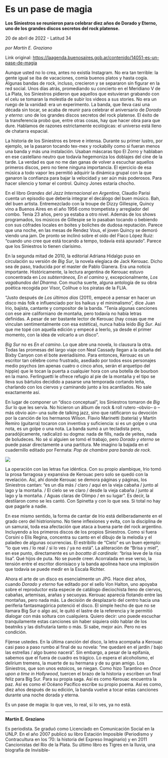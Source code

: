 # Es un pase de magia

**Los Siniestros se reunieron para celebrar diez años de Dorado y Eterno, uno de los grandes discos secretos del rock platense.**

20 de abril de 2022 - Latitud 34

_por Martín E. Graziano_

Link original: https://laagenda.buenosaires.gob.ar/contenido/14051-es-un-pase-de-magia



Aunque usted no lo crea, antes no existía Instagram. No era tan terrible: la gente igual se iba de vacaciones, comía buenos platos y hasta cogía. Algunas bandas de rock, incluso, crecieron y se separaron sin figurar en la red social. Unos días atrás, promediando su concierto en el Meridiano V de La Plata, los Siniestros pidieron que aquellos que estuvieran grabando con el celu se tomaran la molestia de subir los videos a sus stories. No era un ruego de la vanidad: era un experimento. La banda, que lleva casi una década sin tocar, se acaba de reunir para celebrar el aniversario de *Dorado y eterno*: uno de los grandes discos secretos del rock platense. El éxito de la transferencia probó que, entre otras cosas, hay que hacer obra para que dure. Hablamos de razones estrictamente ecológicas: el universo está lleno de chatarra espacial.




La historia de los Siniestros es breve e intensa. Durante su primer lustro, por ejemplo, se la pasaron tocando tex-mex y rockabilly como si fueran menos una banda y más una instalación. Usaban máscaras tipo El Zorro y hablaban en ese castellano neutro que todavía hegemoniza los doblajes del cine de la tarde. La verdad es que no me dan ganas de volver a escuchar aquellos primeros discos, pero no tiene ninguna importancia. El ejercicio de esa música a todo vapor les permitió adquirir la dinámica grupal con la que ganaron la confianza para bajar la velocidad y ser aún más poderosos. Para hacer silencio y tomar el control. Quincy Jones estaría chocho.




En el libro *Grandes del Jazz Internacional en Argentina*, Claudio Parisi cuenta un episodio que debería integrar el decálogo del buen músico. Bah, del buen artista. Entremezclado con la troupe de Dizzy Gillespie, Quincy vino a Buenos Aires en el año 1956 como trompetista y arreglador del combo. Tenía 23 años, pero ya estaba a otro nivel. Además de los shows programados, los músicos de Gillespie se lo pasaban tocando o bebiendo con sus cófrades locales en boites y boliches de dudosa reputación. Parece que una noche, en las mesas de Rendez Vous, el joven Quincy se demoró viendo una jam. De pronto se inclinó sobre el oído del Flaco López Ruiz: “cuando uno cree que está tocando a tempo, todavía está apurado”. Parece que los Siniestros lo tienen clarísimo.




En la segunda mitad de 2010, la editorial Adriana Hidalgo puso en circulación su versión de *Big Sur*, la novela elegíaca de Jack Kerouac. Dicho sea de paso, traducida por el master de Pablo Gianera. Era una noticia importante. Históricamente, la lectura argentina de Kerouac estuvo concentrada en *Los subterráneos, En el camino* y, excepcionalmente, *Los vagabundos del Dharma*. Con mucha suerte, alguna antología de su obra poética recogida por Visor, Colihue o los piratas de la FLIA.




“Justo después de *Los últimos días* (2011), empecé a pensar en hacer un disco más folk e influenciado por los haikus y el minimalismo”, dice Juan Irio, bajista, cantante y compositor de la banda. “Tenía algunas canciones con ese aire californiano de montaña, pero todavía no había letras definidas. A pesar de ser bastante lector de Kerouac (hay cosas que me vinculan sentimentalmente con esa estética), nunca había leído *Big Sur*. Así que me topé con aquella edición y empecé a leerlo, ya desde el primer momento, con la idea de volcarlo a un disco”.




*Big Sur* no es *En el camino*. Lo que abre una novela, lo clausura la otra. Todas las promesas del largo viaje con Neal Cassady llegan a la cabaña del Bixby Canyon con el bote averiadísimo. Para entonces, Kerouac es un escritor tan célebre como frustrado, asediado por todos esos personajes medio psychos (en apenas cuatro o cinco años, serán el arquetipo del hippie) que le tocan la puerta a cualquier hora con una botella de bourbon en la mano. Ferlinguetti le ofrece refugio al pie de la montaña y el tipo se lleva sus bártulos decidido a pasarse una temporada cortando leña, charlando con los ciervos y caminando junto a los acantilados. No sale exactamente así.




En lugar de componer un “disco conceptual”, los Siniestros tomaron de *Big Sur* lo que les servía. No hicieron un álbum de rock & roll rutero –obvio– o –más obvio aún– una suite de talking jazz, sino que ratificaron su devoción por la canción de los hermanos Wilson. Flavio Marinetti (batería) y Martín Remiro (guitarra) tocaron con inventiva y suficiencia: si es un golpe o una nota, es un golpe o una nota. La banda sumó a un tecladista pero, paradójicamente, radicalizó su dogma: nada de fills, nada de yeites, nada de boludeces. No sé si alguien se tomó el trabajo, pero *Dorado y eterno* se puede pasar directamente a una partitura. Me imagino la bajada en el cuadernillo editado por Fermata: *Pop de chambre para banda de rock*.




![](https://cdn.feater.me/files/images/206895/88629ee9-565d-4aaa-845f-0808eca55e8e.jpg)




La operación con las letras fue idéntica. Con su propio alambique, Irio tomó la prosa farragosa y expansiva de Kerouac pero solo se quedó con la revelación. Así, ahí donde Kerouac se demora páginas y páginas, los Siniestros cantan: “es un día más / claro / aquí en la vieja cabaña / junto al lago y la montaña. / El cielo se ve claro / desde la vieja cabaña / junto al lago y la montaña. / Aguas claras de Olimpo / en su lugar”. Es decir, la destilaron como se les cantó. Con Spinetta y con lo que sea. Si total no hay que pagarle a nadie.




En ese mismo sentido, la forma de cantar de Irio está deliberadamente en el grado cero del histrionismo. No tiene inflexiones y evita, con la disciplina de un samurai, toda esa afectación que ataca a buena parte del rock argentino. Incluyendo a los primeros discos de los propios Siniestros. Como si fuera Corsini o Elis Regina, concentra su canto en el dibujo de la melodía y el paladeo de algunas ocurrencias. El estribillo de “Cielo” es un buen ejemplo: “lo que ves / lo real / si lo ves / ya no está”. La aliteración de “Brisa y miel”, en ese punto, directamente es un *bocatto di cardinale*: “brisa leve de la risa lisa”. Qué hijos de puta. No se puede creer. Acorralada en ese verso, la tensión entre el escritor dionisíaco y la banda apolínea hace una implosión que todavía se puede medir en la Escala Richter.




Ahora el arte de un disco es esencialmente un JPG. Hace diez años, cuando *Dorado y eterno* fue editado por el sello Von Halton, uno apoyaba sobre el reproductor esta especie de catálogo dieciochista lleno de ciervos, cabañas, artemisas, arañas y secuoyas. Kerouac aparecía flotando entre las montañas, pero nada más. La decisión de desplazarlo del centro hacia una periferia fantasmagórica potenció el disco. El simple hecho de que no se llamara Big Sur o algo así, le quitó el lastre de la referencia y le permitió dialogar con más soltura con cualquiera. Quiero decir: uno puede escuchar tranquilamente estas canciones sin haber siquiera oído hablar de los beatniks y las disfrutaría tanto o más. Si sabe, mejor aún. Pero no es condición.




Fíjense ustedes. En la última canción del disco, la letra acompaña a Kerouac casi paso a paso rumbo al final de su novela: “me quedaré en el jardín / bajo las estrellas / algo bueno nacerá”. Sin embargo, a pesar de la epifanía, sabemos que el fuera de cuadro es trágico. Lo espera el alcoholismo, el delirium tremens, la muerte de su hermana y de su gran amigo. Los Siniestros, que son unos estoicos, se niegan. Como hizo Tarantino en *Once upon a time in Hollywood*, tuercen el brazo de la historia y escriben un final feliz para Big Sur. Para su propia saga. Así es como Kerouac encuentra la paz. Así es como el Océano Pacífico escribe su propio poema. Así es como, diez años después de su edición, la banda vuelve a tocar estas canciones durante una noche dorada y eterna.




Es un pase de magia: lo que ves, lo real, si lo ves, ya no está.




---




**Martín E. Graziano**




Es periodista. Se graduó como Licenciado en Comunicación Social en la UNLP. En el año 2007 publicó su libro Estación Imposible (Periodismo y Contracultura en los ’70: la historia del Expreso Imaginario) y en 2011 Cancionistas del Río de la Plata. Su último libro es Tigres en la lluvia, una biografía de Invisible-



